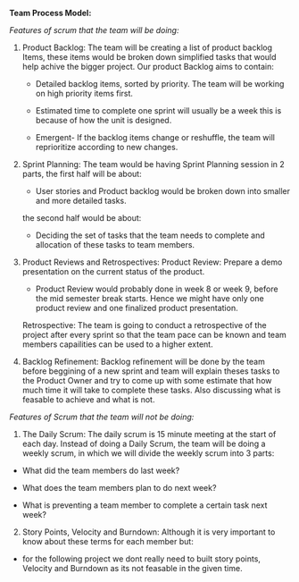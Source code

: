 **Team Process Model:**

*Features of scrum that the team will be doing:*

1. Product Backlog: The team will be creating a list of product backlog Items, these items would be broken down simplified tasks that would help achive the bigger project. Our product Backlog aims to contain:
    - Detailed backlog items, sorted by priority. The team will be working on high priority items first.

    - Estimated time to complete one sprint will usually be a week this is because of how the unit is designed.

    - Emergent- If the backlog items change or reshuffle, the team will reprioritize according to new changes.

2. Sprint Planning: The team would be having Sprint Planning session in 2 parts, the first half will be about:  
    - User stories and Product backlog would be broken down into smaller and more detailed tasks.

    the second half would be about:
    - Deciding the set of tasks that the team needs to complete and allocation of these tasks to team members.

3. Product Reviews and Retrospectives:
    Product Review: Prepare a demo presentation on the current status of the product.

    - Product Review would probably done in week 8 or week 9, before
    the mid semester break starts. Hence we might have only one product review and one finalized product presentation.

    Retrospective: The team is going to conduct a retrospective of the project after every sprint so that the team pace can be known and team members capailities can be used to a higher extent.

4. Backlog Refinement: Backlog refinement will be done by the team before beggining of a new sprint and team will explain theses tasks to the Product Owner and try to come up with some estimate that how much time it will take to complete these tasks. Also discussing what is feasable to achieve and what is not.  

*Features of Scrum that the team will not be doing:*

1. The Daily Scrum: The daily scrum is 15 minute meeting at the start of each day. Instead of doing a Daily Scrum, the team will
be doing a weekly scrum, in which we will divide the weekly scrum 
into 3 parts:

- What did the team members do last week?

- What does the team members plan to do next week?

- What is preventing a team member to complete a certain task next week?

2. Story Points, Velocity and Burndown: Although it is very important to know about these terms for each member but:

- for the following project we dont really need to built story
points, Velocity and Burndown as its not feasable in the given time.



    